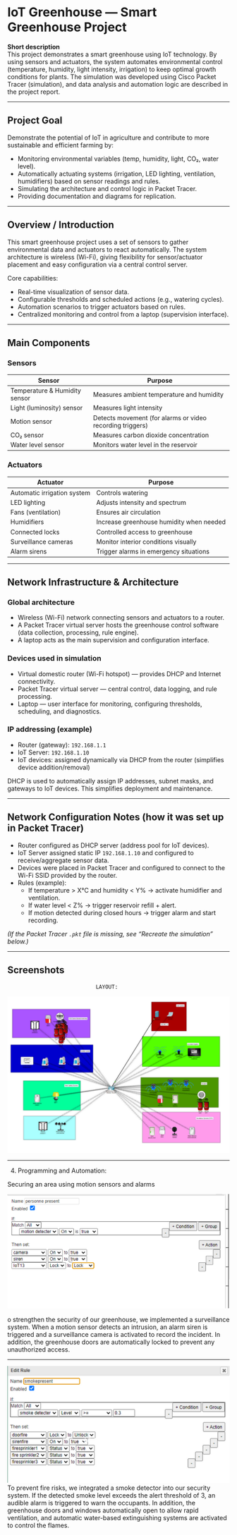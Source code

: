 # IoT Greenhouse — Smart Greenhouse Project

**Short description**  
This project demonstrates a smart greenhouse using IoT technology. By using sensors and actuators, the system automates environmental control (temperature, humidity, light intensity, irrigation) to keep optimal growth conditions for plants. The simulation was developed using Cisco Packet Tracer (simulation), and data analysis and automation logic are described in the project report.



---

## Project Goal

Demonstrate the potential of IoT in agriculture and contribute to more sustainable and efficient farming by:

- Monitoring environmental variables (temp, humidity, light, CO₂, water level).
- Automatically actuating systems (irrigation, LED lighting, ventilation, humidifiers) based on sensor readings and rules.
- Simulating the architecture and control logic in Packet Tracer.
- Providing documentation and diagrams for replication.

---

## Overview / Introduction

This smart greenhouse project uses a set of sensors to gather environmental data and actuators to react automatically. The system architecture is wireless (Wi-Fi), giving flexibility for sensor/actuator placement and easy configuration via a central control server.

Core capabilities:

- Real-time visualization of sensor data.
- Configurable thresholds and scheduled actions (e.g., watering cycles).
- Automation scenarios to trigger actuators based on rules.
- Centralized monitoring and control from a laptop (supervision interface).

---

## Main Components

### Sensors

| Sensor                        | Purpose                                                   |
| ----------------------------- | --------------------------------------------------------- |
| Temperature & Humidity sensor | Measures ambient temperature and humidity                 |
| Light (luminosity) sensor     | Measures light intensity                                  |
| Motion sensor                 | Detects movement (for alarms or video recording triggers) |
| CO₂ sensor                    | Measures carbon dioxide concentration                     |
| Water level sensor            | Monitors water level in the reservoir                     |

### Actuators

| Actuator                    | Purpose                                  |
| --------------------------- | ---------------------------------------- |
| Automatic irrigation system | Controls watering                        |
| LED lighting                | Adjusts intensity and spectrum           |
| Fans (ventilation)          | Ensures air circulation                  |
| Humidifiers                 | Increase greenhouse humidity when needed |
| Connected locks             | Controlled access to greenhouse          |
| Surveillance cameras        | Monitor interior conditions visually     |
| Alarm sirens                | Trigger alarms in emergency situations   |

---

## Network Infrastructure & Architecture

### Global architecture

- Wireless (Wi-Fi) network connecting sensors and actuators to a router.
- A Packet Tracer virtual server hosts the greenhouse control software (data collection, processing, rule engine).
- A laptop acts as the main supervision and configuration interface.

### Devices used in simulation

- Virtual domestic router (Wi-Fi hotspot) — provides DHCP and Internet connectivity.
- Packet Tracer virtual server — central control, data logging, and rule processing.
- Laptop — user interface for monitoring, configuring thresholds, scheduling, and diagnostics.

### IP addressing (example)

- Router (gateway): `192.168.1.1`
- IoT Server: `192.168.1.10`
- IoT devices: assigned dynamically via DHCP from the router (simplifies device addition/removal)

DHCP is used to automatically assign IP addresses, subnet masks, and gateways to IoT devices. This simplifies deployment and maintenance.

---

## Network Configuration Notes (how it was set up in Packet Tracer)

- Router configured as DHCP server (address pool for IoT devices).
- IoT Server assigned static IP `192.168.1.10` and configured to receive/aggregate sensor data.
- Devices were placed in Packet Tracer and configured to connect to the Wi-Fi SSID provided by the router.
- Rules (example):
  - If temperature > X°C and humidity < Y% → activate humidifier and ventilation.
  - If water level < Z% → trigger reservoir refill + alert.
  - If motion detected during closed hours → trigger alarm and start recording.

_(If the Packet Tracer `.pkt` file is missing, see “Recreate the simulation” below.)_

---

## Screenshots

                                LAYOUT:

![Overview](screenshots/main.png)

---

4. Programming and Automation:

Securing an area using motion sensors and alarms

![Network](screenshots/edit2.png)

o strengthen the security of our greenhouse, we implemented a surveillance system. When a motion sensor detects an intrusion, an alarm siren is triggered and a surveillance camera is activated to record the incident. In addition, the greenhouse doors are automatically locked to prevent any unauthorized access.

---

![Sensors](screenshots/edit.png)
To prevent fire risks, we integrated a smoke detector into our security system. If the detected smoke level exceeds the alert threshold of 3, an audible alarm is triggered to warn the occupants. In addition, the greenhouse doors and windows automatically open to allow rapid ventilation, and automatic water-based extinguishing systems are activated to control the flames.
